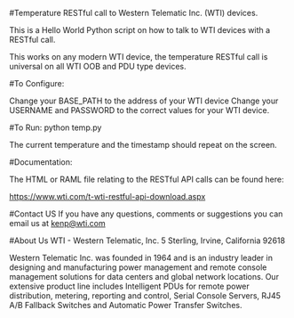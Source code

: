 #Temperature RESTful call to Western Telematic Inc. (WTI) devices.

This is a Hello World Python script on how to talk to WTI devices with a RESTful call.

This works on any modern WTI device, the temperature RESTful call is universal on all WTI OOB and PDU type devices.

#To Configure:

Change your BASE_PATH to the address of your WTI device
Change your USERNAME and PASSWORD to the correct values for your WTI device.

#To Run:
python temp.py

The current temperature and the timestamp should repeat on the screen.

#Documentation:

The HTML or RAML file relating to the RESTful API calls can be found here:

https://www.wti.com/t-wti-restful-api-download.aspx

#Contact US
If you have any questions, comments or suggestions you can email us at kenp@wti.com

#About Us
WTI - Western Telematic, Inc.
5 Sterling, Irvine, California 92618

Western Telematic Inc. was founded in 1964 and is an industry leader in designing and manufacturing power management and remote console management solutions for data centers and global network locations. 
Our extensive product line includes Intelligent PDUs for remote power distribution, metering, reporting and control, Serial Console Servers, RJ45 A/B Fallback Switches and Automatic Power Transfer Switches.


